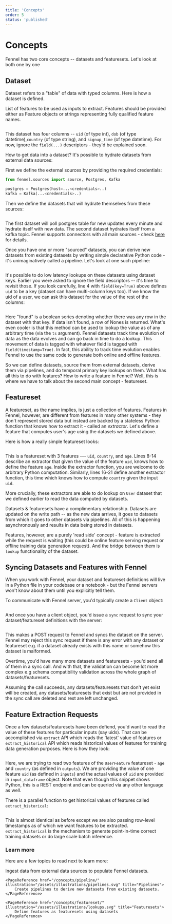 ```yaml
---
title: 'Concepts'
order: 5
status: 'published'
---
```


# Concepts

Fennel has two core concepts -- datasets and featuresets. Let's look at both one by one

## Dataset

Dataset refers to a "table" of data with typed columns. Here is how a dataset is defined.&#x20;

<Expandable title="inputs" type="List[Union[Feature, str]]">
List of features to be used as inputs to extract. Features should be provided 
either as Feature objects or strings representing fully qualified feature names.
</Expandable>

<pre snippet="overview/concepts#user_dataset"></pre>

This dataset has four columns -- `uid` (of type int), `dob` (of type datetime),`country` (of type string), and `signup_time` (of type datetime). For now, ignore the `field(...)` descriptors - they'd be explained soon.&#x20;

How to get data into a dataset? It's possible to hydrate datasets from external data sources:

First we define the external sources by providing the required credentials:

```python
from fennel.sources import source, Postgres, Kafka

postgres = Postgres(host=...<credentials>..)
kafka = Kafka(...<credentials>..)
```

Then we define the datasets that will hydrate themselves from these sources:

<pre snippet="overview/concepts#external_data_sources"></pre>

The first dataset will poll postgres table for new updates every minute and 
hydrate itself with new data. The second dataset hydrates itself from a kafka 
topic. Fennel supports connectors with all main sources - check 
[here](/concepts/source) for details.


Once you have one or more "sourced" datasets, you can derive new datasets from 
existing datasets by writing simple declarative Python code - it's 
unimaginatively called a pipeline. Let's look at one such pipeline:

<pre snippet="overview/concepts#pipeline"></pre>


It's possible to do low latency lookups on these datasets using dataset keys. 
Earlier you were asked to ignore the field descriptors -- it's time to revisit 
those. If you look carefully, line 4 with `field(key=True)` above defines `uid` 
to be a key (dataset can have multi-column keys too). If we know the uid of a 
user, we can ask this dataset for the value of the rest of the columns:

<pre snippet="overview/concepts#dataset_lookup"></pre>

Here "found" is a boolean series denoting whether there was any row in the 
dataset with that key. If data isn't found, a row of Nones is returned. What's 
even cooler is that this method can be used to lookup the value as of any 
arbitrary time (via the `ts` argument). Fennel datasets track time evolution of 
data as the data evolves and can go back in time to do a lookup. This movement 
of data is tagged with whatever field is tagged with `field(timestamp=True)`. In 
fact, this ability to track time evolution enables Fennel to use the same code 
to generate both online and offline features.


So we can define datasets, source them from external datasets, derive them 
via pipelines, and do temporal primary key lookups on them. What has all this to do 
with features? How to write a feature in Fennel? Well, this is where we have to 
talk about the second main concept - featureset.

## Featureset

A featureset, as the name implies, is just a collection of features. Features in 
Fennel, however, are different from features in many other systems - they don't 
represent stored data but instead are backed by a stateless Python function that 
knows how to extract it - called an _extractor_. Let's define a feature that 
computes user's age using the datasets we defined above.

Here is how a really simple featureset looks:

<pre snippet="overview/concepts#featureset"></pre>

This is a featureset with 3 features --- `uid`, `country`, and `age`. Lines 8-14 
describe an extractor that given the value of the feature `uid`, knows how to 
define the feature `age`. Inside the extractor function, you are welcome 
to do arbitrary Python computation. Similarly, lines 16-21 define another 
extractor function, this time which knows how to compute `country` given the 
input `uid`.


More crucially, these extractors are able to do lookup on `User` dataset that 
we defined earlier to read the data computed by datasets. 

Datasets & featuresets have a complimentary relationship. Datasets are updated 
on the write path -- as the new data arrives, it goes to datasets from which it 
goes to other datasets via pipelines. All of this is happening asynchronously 
and results in data being stored in datasets. 

Features, however, are a purely 'read side' concept - feature is extracted while 
the request is waiting (this could be online feature serving request or offline 
training data generation request). And the bridge between them is `lookup` 
functionality of the dataset.


## Syncing Datasets and Features with Fennel

When you work with Fennel, your dataset and featureset definitions will live 
in a Python file in your codebase or a notebook - but the Fennel servers won't
know about them until you explicitly tell them. 

To communicate with Fennel server, you'd typically create a `Client` object:

<pre snippet="overview/concepts#client"></pre>

And once you have a client object, you'd issue a `sync` request to sync your 
dataset/featureset definitions with the server:

<pre snippet="overview/concepts#sync"></pre>

This makes a POST request to Fennel and syncs the dataset on the server. Fennel 
may reject this sync request if there is any error with any dataset or 
featureset e.g. if a dataset already exists with this name or somehow this 
dataset is malformed.


Overtime, you'd have many more datasets and featuresets - you'd send all of them
in a sync call. And with that, the validation can become lot more complex e.g 
schema compatibility validation across the whole graph of datasets/featuresets.

Assuming the call succeeds, any datasets/featuresets that don't yet exist will 
be created, any datasets/featuresets that exist but are not provided in the sync 
call are deleted and rest are left unchanged. 

## Feature Extraction Requests

Once a few datasets/featuresets have been defiend, you'd want to read the value 
of these features for particular inputs (say uids). That can be accomplished via
`extract` API which reads the 'latest' value of features or `extract_historical`
API which reads historical values of features for training data generation
purposes. Here is how they look:

<pre snippet="overview/concepts#query"></pre>

Here, we are trying to read two features of the `UserFeature` featureset - `age` 
and `country` (as defined in `outputs`). We are providing the value of one
feature `uid` (as defined in `inputs`) and the actual values of `uid` are 
provided in `input_dataframe` object. Note that even though this snippet shows
Python, this is a REST endpoint and can be queried via any other language as well.

There is a parallel function to get historical values of features called 
`extract_historical`:

<pre snippet="overview/concepts#query_historical"></pre>

This is almost identical as before except we are also passing row-level timestamps
as of which we want features to be extracted. `extract_historical` is the mechanism
to generate point-in-time correct training datasets or do large scale batch inference.


### Learn more

Here are a few topics to read next to learn more:

<Grid>
	<PageReference href="/concepts/source/" illustration="/assets/illustrations/sources.svg" title="Sources">
		Ingest data from external data sources to populate Fennel datasets.
	</PageReference>

	<PageReference href="/concepts/pipeline/" illustration="/assets/illustrations/pipelines.svg" title="Pipelines">
		Create pipelines to derive new datasets from existing datasets.
	</PageReference>

	<PageReference href="/concepts/featureset/" illustration="/assets/illustrations/lookups.svg" title="Featuresets">
		Define features as featuresets using datasets
	</PageReference>
</Grid>